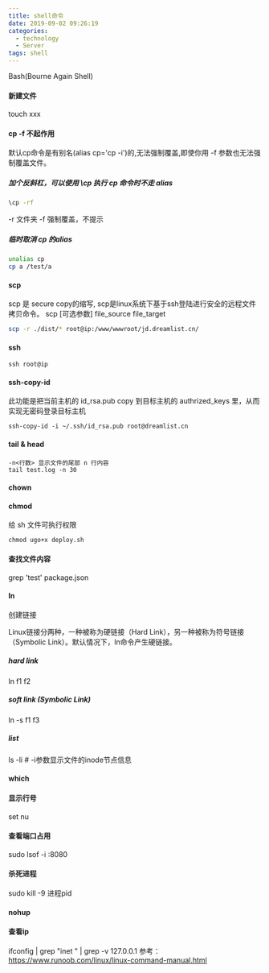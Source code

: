 ```yaml
---
title: shell命令
date: 2019-09-02 09:26:19
categories:
  - technology
  - Server
tags: shell
---
```

Bash(Bourne Again Shell)

#### 新建文件
touch xxx

#### cp -f 不起作用
默认cp命令是有别名(alias cp='cp -i')的,无法强制覆盖,即使你用 -f 参数也无法强制覆盖文件。
##### 加个反斜杠，可以使用 \cp 执行 cp 命令时不走 alias
```bash
\cp -rf 
```
-r 文件夹
-f 强制覆盖，不提示
##### 临时取消 cp 的alias
```bash
unalias cp
cp a /test/a
```

#### scp
scp 是 secure copy的缩写, scp是linux系统下基于ssh登陆进行安全的远程文件拷贝命令。
scp [可选参数] file_source file_target 
```bash
scp -r ./dist/* root@ip:/www/wwwroot/jd.dreamlist.cn/
```

#### ssh
```
ssh root@ip
```
#### ssh-copy-id
此功能是把当前主机的 id_rsa.pub copy 到目标主机的 authrized_keys 里，从而实现无密码登录目标主机
```
ssh-copy-id -i ~/.ssh/id_rsa.pub root@dreamlist.cn
```
#### tail & head
```
-n<行数> 显示文件的尾部 n 行内容
tail test.log -n 30

```
#### chown
#### chmod
给 sh 文件可执行权限
```
chmod ugo+x deploy.sh
```
#### 查找文件内容
grep 'test' package.json

#### ln

创建链接

Linux链接分两种，一种被称为硬链接（Hard Link），另一种被称为符号链接（Symbolic Link）。默认情况下，ln命令产生硬链接。
##### hard link
ln f1 f2 
##### soft link (Symbolic Link)
ln -s f1 f3

##### list
ls -li   # -i参数显示文件的inode节点信息


#### which

#### 显示行号
set nu

#### 查看端口占用
sudo lsof -i :8080
#### 杀死进程
sudo kill -9 进程pid

#### nohup

#### 查看ip
ifconfig | grep "inet " | grep -v 127.0.0.1
参考：
https://www.runoob.com/linux/linux-command-manual.html